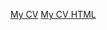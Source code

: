 [My CV](https://impercatsby.github.io/rsschool-cv/cv)
[My CV HTML](https://impercatsby.github.io/rsschool-cv/)